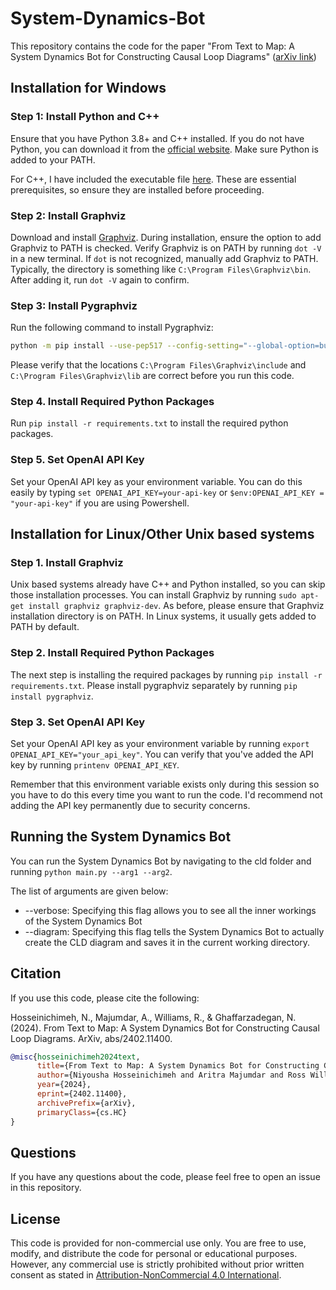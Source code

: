 # System-Dynamics-Bot

This repository contains the code for the paper "From Text to Map: A System Dynamics Bot for Constructing Causal Loop Diagrams" ([arXiv link](https://arxiv.org/abs/2402.11400))

## Installation for Windows

### Step 1: Install Python and C++

Ensure that you have Python 3.8+ and C++ installed. If you do not have Python, you can download it from the [official website](https://www.python.org/). Make sure Python is added to your PATH.

For C++, I have included the executable file [here](cld/vs_BuildTools.exe). These are essential prerequisites, so ensure they are installed before proceeding.

### Step 2: Install Graphviz

Download and install [Graphviz](cld/stable_windows_10_cmake_Release_x64_graphviz-install-2.46.0-win64.exe). During installation, ensure the option to add Graphviz to PATH is checked. Verify Graphviz is on PATH by running `dot -V` in a new terminal. If `dot` is not recognized, manually add Graphviz to PATH. Typically, the directory is something like `C:\Program Files\Graphviz\bin`. After adding it, run `dot -V` again to confirm.

### Step 3: Install Pygraphviz

Run the following command to install Pygraphviz:
```bash
python -m pip install --use-pep517 --config-setting="--global-option=build_ext" --config-setting="--global-option=-IC:\Program Files\Graphviz\include" --config-setting="--global-option=-LC:\Program Files\Graphviz\lib" pygraphviz
```
Please verify that the locations `C:\Program Files\Graphviz\include` and `C:\Program Files\Graphviz\lib` are correct before you run this code. 

### Step 4.  Install Required Python Packages
Run `pip install -r requirements.txt` to install the required python packages.

### Step 5. Set OpenAI API Key
Set your OpenAI API key as your environment variable. You can do this easily by typing `set OPENAI_API_KEY=your-api-key` or `$env:OPENAI_API_KEY = "your-api-key"` if you are using Powershell. 

## Installation for Linux/Other Unix based systems

### Step 1. Install Graphviz
Unix based systems already have C++ and Python installed, so you can skip those installation processes. You can install Graphviz by running `sudo apt-get install graphviz graphviz-dev`. As before, please ensure that Graphviz installation directory is on PATH. In Linux systems, it usually gets added to PATH by default.

### Step 2. Install Required Python Packages
The next step is installing the required packages by running `pip install -r requirements.txt`. Please install pygraphviz separately by running `pip install pygraphviz`. 

### Step 3. Set OpenAI API Key
Set your OpenAI API key as your environment variable by running `export OPENAI_API_KEY="your_api_key"`. You can verify that you've added the API key by running `printenv OPENAI_API_KEY`. 

Remember that this environment variable exists only during this session so you have to do this every time you want to run the code. I'd recommend not adding the API key permanently due to security concerns.

## Running the System Dynamics Bot

You can run the System Dynamics Bot by navigating to the cld folder and running `python main.py --arg1 --arg2`. 

The list of arguments are given below:

- --verbose: Specifying this flag allows you to see all the inner workings of the System Dynamics Bot
- --diagram: Specifying this flag tells the System Dynamics Bot to actually create the CLD diagram and saves it in the current working directory. 

## Citation
If you use this code, please cite the following:

Hosseinichimeh, N., Majumdar, A., Williams, R., & Ghaffarzadegan, N. (2024). From Text to Map: A System Dynamics Bot for Constructing Causal Loop Diagrams. ArXiv, abs/2402.11400.

```bibtex
@misc{hosseinichimeh2024text,
      title={From Text to Map: A System Dynamics Bot for Constructing Causal Loop Diagrams}, 
      author={Niyousha Hosseinichimeh and Aritra Majumdar and Ross Williams and Navid Ghaffarzadegan},
      year={2024},
      eprint={2402.11400},
      archivePrefix={arXiv},
      primaryClass={cs.HC}
}
```

## Questions

If you have any questions about the code, please feel free to open an issue in this repository. 

## License

This code is provided for non-commercial use only. You are free to use, modify, and distribute the code for personal or educational purposes. However, any commercial use is strictly prohibited without prior written consent as stated in [Attribution-NonCommercial 4.0 International](LICENSE). 
